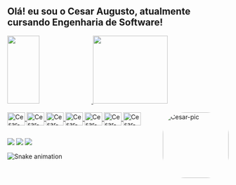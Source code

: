 ## Olá! eu sou o Cesar Augusto, atualmente cursando Engenharia de Software!

<div>
  
  <a href="https://github.com/zCesarAugusto">
  <img height="155em" width="38%" src="https://github-readme-stats.vercel.app/api?username=zCesarAugusto&show_icons=true&theme=dark&include_all_commits=true&count_private=true"/>
  <img height="155em" width="58%" src="https://github-readme-stats.vercel.app/api/top-langs/?username=zCesarAugusto&layout=compact&langs_count=7&theme=dark"/>
    
</div>
  
  
<div style="display: inline_block"><br>
  
  <img align="center" alt="Cesar-C" height="30" width="40" src="https://cdn.jsdelivr.net/gh/devicons/devicon/icons/c/c-original.svg">
  <img align="center" alt="Cesar-Csharp" height="30" width="40" src="https://cdn.jsdelivr.net/gh/devicons/devicon/icons/csharp/csharp-original.svg">
  <img align="center" alt="Cesar-HTML5" height="30" width="40" src="https://cdn.jsdelivr.net/gh/devicons/devicon/icons/html5/html5-original.svg">
  <img align="center" alt="Cesar-CSS3" height="30" width="40" src="https://cdn.jsdelivr.net/gh/devicons/devicon/icons/css3/css3-original.svg">
  <img align="center" alt="Cesar-javascript" height="30" width="40" src="https://cdn.jsdelivr.net/gh/devicons/devicon/icons/javascript/javascript-original.svg">
  <img align="center" alt="Cesar-Java" height="30" width="40" src="https://cdn.jsdelivr.net/gh/devicons/devicon/icons/java/java-original.svg">
  <img align="center" alt="Cesar-PHP" height="30" width="40" src="https://cdn.jsdelivr.net/gh/devicons/devicon/icons/php/php-original.svg">
  <img align="right" alt="Cesar-pic" height="150" style="border-radius:50px;" src="https://cdn.discordapp.com/attachments/973978583754219581/986429291145355284/download20220602213606.png">
  
</div>
  
  ##
  
<div> 
  
  <a href="https://wa.me/5511946624817" target="_blank"><img src="https://img.shields.io/badge/WhatsApp-25D366?style=for-the-badge&logo=whatsapp&logoColor=white"></a>
  <a href = "mailto:cesar.augusto11@outlook.com.br"><img src="https://img.shields.io/badge/-Gmail-%23333?style=for-the-badge&logo=gmail&logoColor=white" target="_blank"></a>
  <a href="https://www.linkedin.com/in/cesar-programador" target="_blank"><img src="https://img.shields.io/badge/-LinkedIn-%230077B5?style=for-the-badge&logo=linkedin&logoColor=white" target="_blank"></a> 
 
  ![Snake animation](https://github.com/zCesarAugusto/zCesarAugusto/blob/output/github-contribution-grid-snake.svg)

</div>
